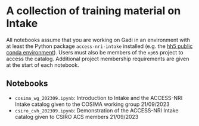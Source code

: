 # A collection of training material on Intake

All notebooks assume that you are working on Gadi in an environment with at least the Python package `access-nri-intake` installed (e.g. the [hh5 public conda environment](http://climate-cms.wikis.unsw.edu.au/Conda)). Users must also be members of the `xp65` project to access the catalog. Additional project membership requirements are given at the start of each notebook.

## Notebooks

- `cosima_wg_202309.ipynb`: Introduction to Intake and the ACCESS-NRI Intake catalog given to the COSIMA working group 21/09/2023
- `csiro_cvh_202309.ipynb`: Demonstration of the ACCESS-NRI Intake catalog given to CSIRO ACS members 21/09/2023
